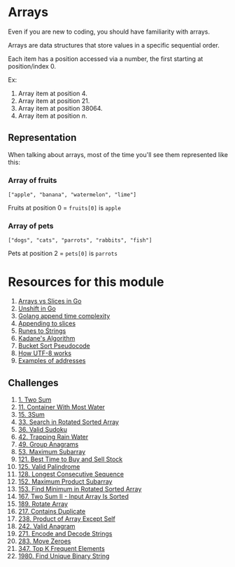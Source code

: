 # Arrays

Even if you are new to coding, you should have familiarity with arrays.

Arrays are data structures that store values in a specific sequential order.

Each item has a position accessed via a number, the first starting at position/index 0.

Ex:

1. Array item at position 4.
2. Array item at position 21.
3. Array item at position 38064.
4. Array item at position _n_.

## Representation

When talking about arrays, most of the time you'll see them represented like this:

### Array of fruits

```
["apple", "banana", "watermelon", "lime"]
```

Fruits at position 0 = `fruits[0]` is `apple`


### Array of pets

```
["dogs", "cats", "parrots", "rabbits", "fish"]
```

Pets at position 2 = `pets[0]` is `parrots`

# Resources for this module

1. [Arrays vs Slices in Go](https://github.com/EmilianoCervantes/go-learnings/blob/main/1-go-101/3-collections/collections.go)
2. [Unshift in Go](https://go.dev/play/p/wNgO9LeX514)
3. [Golang append time complexity](https://medium.com/vendasta/golang-the-time-complexity-of-append-2177dcfb6bad)
4. [Appending to slices](https://www.reddit.com/r/golang/comments/l0c89y/appending_to_slices_is_efficient/)
5. [Runes to Strings](https://stackoverflow.com/questions/39245610/golang-converting-from-rune-to-string)
6. [Kadane's Algorithm](https://www.geeksforgeeks.org/largest-sum-contiguous-subarray/)
7. [Bucket Sort Pseudocode](https://en.wikipedia.org/wiki/Bucket_sort)
8. [How UTF-8 works](https://www.johndcook.com/blog/2019/09/09/how-utf-8-works/)
9. [Examples of addresses](https://www.summet.com/dmsi/html/codesamples/addresses.html)

## Challenges

1. [1. Two Sum](https://leetcode.com/problems/two-sum/)
2. [11. Container With Most Water](https://leetcode.com/problems/container-with-most-water/)
3. [15. 3Sum](https://leetcode.com/problems/3sum/)
4. [33. Search in Rotated Sorted Array](https://leetcode.com/problems/search-in-rotated-sorted-array/)
5. [36. Valid Sudoku](https://leetcode.com/problems/valid-sudoku/)
6. [42. Trapping Rain Water](https://leetcode.com/problems/trapping-rain-water/)
7. [49. Group Anagrams](https://leetcode.com/problems/group-anagrams/)
8. [53. Maximum Subarray](https://leetcode.com/problems/maximum-subarray/)
9. [121. Best Time to Buy and Sell Stock](https://leetcode.com/problems/best-time-to-buy-and-sell-stock/)
10. [125. Valid Palindrome](https://leetcode.com/problems/valid-palindrome/)
11. [128. Longest Consecutive Sequence](https://leetcode.com/problems/longest-consecutive-sequence/)
12. [152. Maximum Product Subarray](https://leetcode.com/problems/maximum-product-subarray/)
13. [153. Find Minimum in Rotated Sorted Array](https://leetcode.com/problems/find-minimum-in-rotated-sorted-array/)
14. [167. Two Sum II - Input Array Is Sorted](https://leetcode.com/problems/two-sum-ii-input-array-is-sorted/)
15. [189. Rotate Array](https://leetcode.com/problems/rotate-array/)
16. [217. Contains Duplicate](https://leetcode.com/problems/contains-duplicate/)
17. [238. Product of Array Except Self](https://leetcode.com/problems/product-of-array-except-self/)
18. [242. Valid Anagram](https://leetcode.com/problems/valid-anagram/)
19. [271. Encode and Decode Strings](https://leetcode.com/problems/encode-and-decode-strings/)
20. [283. Move Zeroes](https://leetcode.com/problems/move-zeroes/)
21. [347. Top K Frequent Elements](https://leetcode.com/problems/top-k-frequent-elements/)
22. [1980. Find Unique Binary String](https://leetcode.com/problems/find-unique-binary-string/)
